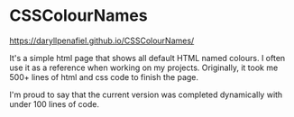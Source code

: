 # CSSColourNames

https://daryllpenafiel.github.io/CSSColourNames/

It's a simple html page that shows all default HTML named colours.
I often use it as a reference when working on my projects.
Originally, it took me 500+ lines of html and css code to finish the page.

I'm proud to say that the current version was completed dynamically with under 100 lines of code.
